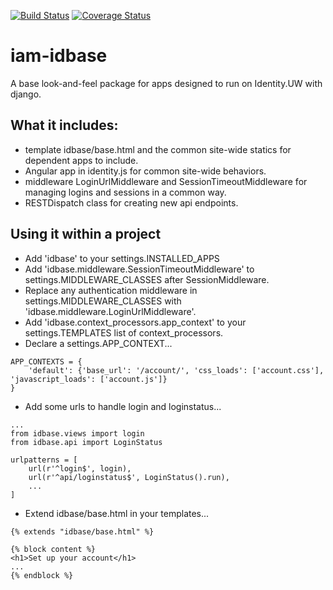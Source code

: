 [![Build Status](https://travis-ci.org/UWIT-IAM/iam-idbase.svg?branch=master)](https://travis-ci.org/UWIT-IAM/iam-idbase)
[![Coverage Status](https://coveralls.io/repos/github/UWIT-IAM/iam-idbase/badge.svg?branch=master)](https://coveralls.io/github/UWIT-IAM/iam-idbase?branch=master)


# iam-idbase
A base look-and-feel package for apps designed to run on Identity.UW with django.

## What it includes:
* template idbase/base.html and the common site-wide statics for dependent apps to include.
* Angular app in identity.js for common site-wide behaviors.
* middleware LoginUrlMiddleware and SessionTimeoutMiddleware for managing logins and sessions in a common way.
* RESTDispatch class for creating new api endpoints.

## Using it within a project
* Add 'idbase' to your settings.INSTALLED_APPS
* Add 'idbase.middleware.SessionTimeoutMiddleware' to settings.MIDDLEWARE_CLASSES after SessionMiddleware.
* Replace any authentication middleware in settings.MIDDLEWARE_CLASSES with 'idbase.middleware.LoginUrlMiddleware'.
* Add 'idbase.context_processors.app_context' to your settings.TEMPLATES list of context_processors.
* Declare a settings.APP_CONTEXT...
```
APP_CONTEXTS = {
    'default': {'base_url': '/account/', 'css_loads': ['account.css'], 'javascript_loads': ['account.js']}
}
```
* Add some urls to handle login and loginstatus...
```
...
from idbase.views import login
from idbase.api import LoginStatus

urlpatterns = [
    url(r'^login$', login),
    url(r'^api/loginstatus$', LoginStatus().run),
    ...
]
```
* Extend idbase/base.html in your templates...
```
{% extends "idbase/base.html" %}

{% block content %}
<h1>Set up your account</h1>
...
{% endblock %}
```
